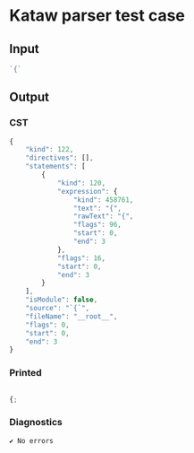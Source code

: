 # Kataw parser test case

## Input

`````js
`{`
`````

## Output

### CST

```javascript
{
    "kind": 122,
    "directives": [],
    "statements": [
        {
            "kind": 120,
            "expression": {
                "kind": 458761,
                "text": "{",
                "rawText": "{",
                "flags": 96,
                "start": 0,
                "end": 3
            },
            "flags": 16,
            "start": 0,
            "end": 3
        }
    ],
    "isModule": false,
    "source": "`{`",
    "fileName": "__root__",
    "flags": 0,
    "start": 0,
    "end": 3
}
```

### Printed

```javascript

{;
```

### Diagnostics

```javascript
✔ No errors
```

